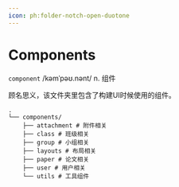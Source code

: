 ```yaml
---
icon: ph:folder-notch-open-duotone
---
```


# Components

`component` /kəmˈpəʊ.nənt/ n. 组件

顾名思义，该文件夹里包含了构建UI时候使用的组件。

```
.
└── components/
    ├── attachment # 附件相关
    ├── class # 班级相关
    ├── group # 小组相关
    ├── layouts # 布局相关
    ├── paper # 论文相关
    ├── user # 用户相关
    └── utils # 工具组件
```

